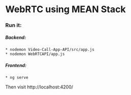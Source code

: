 # WebRTC using MEAN Stack
### Run it:
  ##### Backend:
    * nodemon Video-Call-App-API/src/app.js
    * nodemon WebRTCAPI/app.js
  ##### Frontend:
    * ng serve
Then visit http://localhost:4200/

